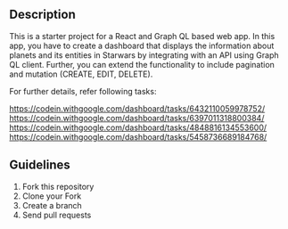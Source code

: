 ## Description

This is a starter project for a React and Graph QL based web app. In this app, you have to create a dashboard that displays the information about planets and its entities in Starwars by integrating with an API using Graph QL client. Further, you can extend the functionality to include pagination and mutation (CREATE, EDIT, DELETE).

For further details, refer following tasks:

https://codein.withgoogle.com/dashboard/tasks/6432110059978752/
https://codein.withgoogle.com/dashboard/tasks/6397011318800384/
https://codein.withgoogle.com/dashboard/tasks/4848816134553600/
https://codein.withgoogle.com/dashboard/tasks/5458736689184768/

## Guidelines

1. Fork this repository
2. Clone your Fork
3. Create a branch
4. Send pull requests
